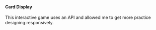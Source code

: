 #### Card Display

This interactive game uses an API and allowed me to get more practice designing responsively.

